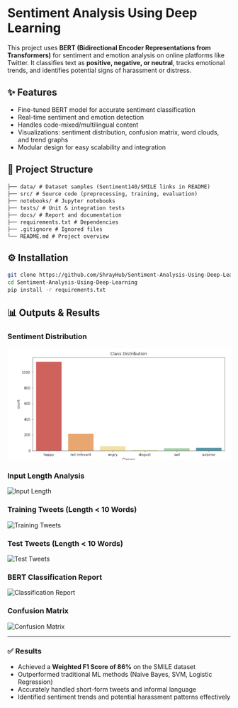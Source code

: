 # Sentiment Analysis Using Deep Learning

This project uses **BERT (Bidirectional Encoder Representations from Transformers)** for sentiment and emotion analysis on online platforms like Twitter. It classifies text as **positive, negative, or neutral**, tracks emotional trends, and identifies potential signs of harassment or distress.


## ✨ Features
- Fine-tuned BERT model for accurate sentiment classification  
- Real-time sentiment and emotion detection  
- Handles code-mixed/multilingual content  
- Visualizations: sentiment distribution, confusion matrix, word clouds, and trend graphs  
- Modular design for easy scalability and integration  


## 📂 Project Structure
```
├── data/ # Dataset samples (Sentiment140/SMILE links in README)
├── src/ # Source code (preprocessing, training, evaluation)
├── notebooks/ # Jupyter notebooks
├── tests/ # Unit & integration tests
├── docs/ # Report and documentation
├── requirements.txt # Dependencies
├── .gitignore # Ignored files
└── README.md # Project overview
```

## ⚙️ Installation
```bash
git clone https://github.com/ShrayHub/Sentiment-Analysis-Using-Deep-Learning
cd Sentiment-Analysis-Using-Deep-Learning
pip install -r requirements.txt
```

## 📊 Outputs & Results

### Sentiment Distribution
![Emotion Distribution](emotion_distribution.png)

### Input Length Analysis
![Input Length](docs/images/input_length.png)

### Training Tweets (Length < 10 Words)
![Training Tweets](docs/images/train_tweets.png)

### Test Tweets (Length < 10 Words)
![Test Tweets](docs/images/test_tweets.png)

### BERT Classification Report
![Classification Report](docs/images/classification_report.png)

### Confusion Matrix
![Confusion Matrix](docs/images/confusion_matrix.png)

---

### ✅ Results
- Achieved a **Weighted F1 Score of 86%** on the SMILE dataset  
- Outperformed traditional ML methods (Naive Bayes, SVM, Logistic Regression)  
- Accurately handled short-form tweets and informal language  
- Identified sentiment trends and potential harassment patterns effectively
